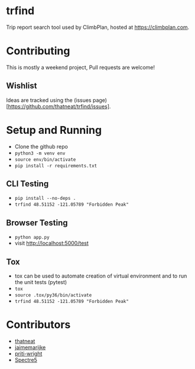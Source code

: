 # trfind
Trip report search tool used by ClimbPlan, hosted at https://climbplan.com.

# Contributing
This is mostly a weekend project, Pull requests are welcome!

## Wishlist
Ideas are tracked using the (issues page)[https://github.com/thatneat/trfind/issues].

# Setup and Running
* Clone the github repo
* `python3 -m venv env`
* `source env/bin/activate`
* `pip install -r requirements.txt`

## CLI Testing
* `pip install --no-deps .`
* `trfind 48.51152 -121.05789 "Forbidden Peak"`

## Browser Testing
* `python app.py`
* visit [http://localhost:5000/test](http://localhost:5000/test)

## Tox
* tox can be used to automate creation of virtual environment and to run the unit tests (pytest)
* `tox`
* `source .tox/py36/bin/activate`
* `trfind 48.51152 -121.05789 "Forbidden Peak"`

# Contributors
* [thatneat](https://github.com/thatneat)
* [jaimemarijke](https://github.com/jaimemarijke)
* [priti-wright](https://github.com/priti-wright)
* [Spectre5](https://github.com/Spectre5)
